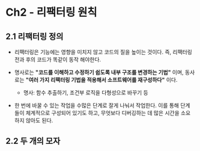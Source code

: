 # Ch2 - 리팩터링 원칙
## 2.1 리팩터링 정의
- 리팩터링은 기능에는 영향을 미치지 않고 코드의 질을 높이는 것이다. 즉, 리팩터링 전과 후의 코드가 똑같이 동작 해야한다.

- 명사로는 **"코드를 이해하고 수정하기 쉽도록 내부 구조를 변경하는 기법"** 이며, 동사로는 **"여러 가지 리팩터링 기법을 적용해서 소프트웨어를 재구성하다"** 이다.
  - 명사: 함수 추출하기, 조건부 로직을 다형성으로 바꾸기 등
  
- 한 번에 바꿀 수 있는 작업을 수많은 단계로 잘게 나눠서 작업한다. 이를 통해 단계들이 체계적으로 구성되어 있기도 하고, 무엇보다 디버깅하는 데 많은 시간을 소요하지 않아도 된다.

## 2.2 두 개의 모자